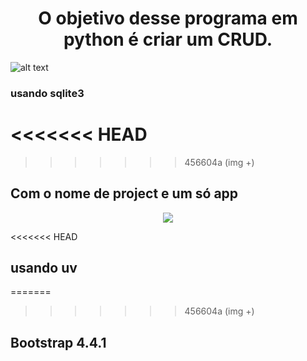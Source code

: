 <h1 align="center"> O objetivo desse programa em python é criar um CRUD. </h1> 



![alt text](crud.png)




### usando sqlite3

<<<<<<< HEAD
=======

>>>>>>> 456604a (img +)
## Com o nome de project e um só app

<p align="center">
<img src="http://img.shields.io/static/v1?label=STATUS&message=EM%20DESENVOLVIMENTO&color=GREEN&style=for-the-badge"/>
</p>

<<<<<<< HEAD
## usando uv
=======
>>>>>>> 456604a (img +)

## Bootstrap 4.4.1
